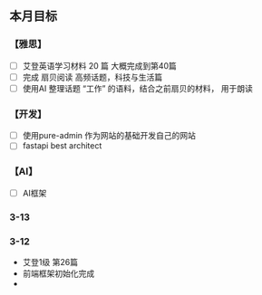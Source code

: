 ## 本月目标
### 【雅思】
- [ ]  艾登英语学习材料 20 篇 大概完成到第40篇
- [ ]  完成 扇贝阅读 高频话题，科技与生活篇
- [ ] 使用AI 整理话题 “工作” 的语料，结合之前扇贝的材料， 用于朗读
### 【开发】
- [ ] 使用pure-admin 作为网站的基础开发自己的网站
- [ ] fastapi best architect
### 【AI】
- [ ] AI框架


### 3-13

### 3-12
- 艾登1级 第26篇
- 前端框架初始化完成
- 